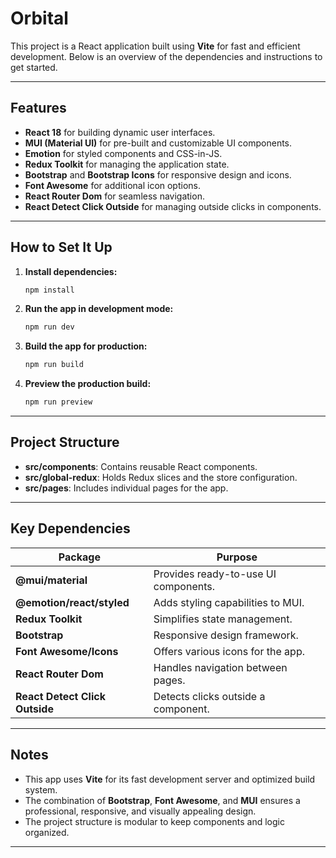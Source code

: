 # Orbital

This project is a React application built using **Vite** for fast and efficient development. Below is an overview of the dependencies and instructions to get started.

---

## Features
- **React 18** for building dynamic user interfaces.
- **MUI (Material UI)** for pre-built and customizable UI components.
- **Emotion** for styled components and CSS-in-JS.
- **Redux Toolkit** for managing the application state.
- **Bootstrap** and **Bootstrap Icons** for responsive design and icons.
- **Font Awesome** for additional icon options.
- **React Router Dom** for seamless navigation.
- **React Detect Click Outside** for managing outside clicks in components.

---

## How to Set It Up

1. **Install dependencies:**
   ```bash
   npm install
   ```

2. **Run the app in development mode:**
   ```bash
   npm run dev
   ```

3. **Build the app for production:**
   ```bash
   npm run build
   ```

4. **Preview the production build:**
   ```bash
   npm run preview
   ```

---

## Project Structure
- **src/components**: Contains reusable React components.
- **src/global-redux**: Holds Redux slices and the store configuration.
- **src/pages**: Includes individual pages for the app.

---

## Key Dependencies

| Package                   | Purpose                                    |
|---------------------------|--------------------------------------------|
| **@mui/material**         | Provides ready-to-use UI components.      |
| **@emotion/react/styled** | Adds styling capabilities to MUI.          |
| **Redux Toolkit**         | Simplifies state management.              |
| **Bootstrap**             | Responsive design framework.              |
| **Font Awesome/Icons**    | Offers various icons for the app.         |
| **React Router Dom**      | Handles navigation between pages.         |
| **React Detect Click Outside** | Detects clicks outside a component.  |

---

## Notes
- This app uses **Vite** for its fast development server and optimized build system.
- The combination of **Bootstrap**, **Font Awesome**, and **MUI** ensures a professional, responsive, and visually appealing design.
- The project structure is modular to keep components and logic organized.

---
